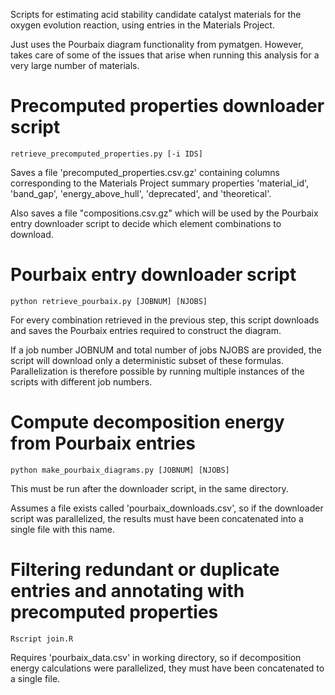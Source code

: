 Scripts for estimating acid stability candidate catalyst materials for the oxygen evolution reaction, using entries in the Materials Project.

Just uses the Pourbaix diagram functionality from pymatgen. However, takes care of some of the issues that arise when running this analysis for a very large number of materials.

# Precomputed properties downloader script

    retrieve_precomputed_properties.py [-i IDS]

Saves a file 'precomputed\_properties.csv.gz' containing columns corresponding to the Materials Project summary properties 'material\_id', 'band\_gap', 'energy\_above\_hull', 'deprecated', and 'theoretical'.

Also saves a file "compositions.csv.gz" which will be used by the Pourbaix entry downloader script to decide which element combinations to download.

# Pourbaix entry downloader script

    python retrieve_pourbaix.py [JOBNUM] [NJOBS]

For every combination retrieved in the previous step, this script downloads and saves the Pourbaix entries required to construct the diagram.

If a job number JOBNUM and total number of jobs NJOBS are provided, the script will download only a deterministic subset of these formulas. Parallelization is therefore possible by running multiple instances of the scripts with different job numbers.

# Compute decomposition energy from Pourbaix entries

    python make_pourbaix_diagrams.py [JOBNUM] [NJOBS]

This must be run after the downloader script, in the same directory.

Assumes a file exists called 'pourbaix\_downloads.csv', so if the downloader script was parallelized, the results must have been concatenated into a single file with this name.

# Filtering redundant or duplicate entries and annotating with precomputed properties

    Rscript join.R

Requires 'pourbaix\_data.csv' in working directory, so if decomposition energy calculations were parallelized, they must have been concatenated to a single file.
